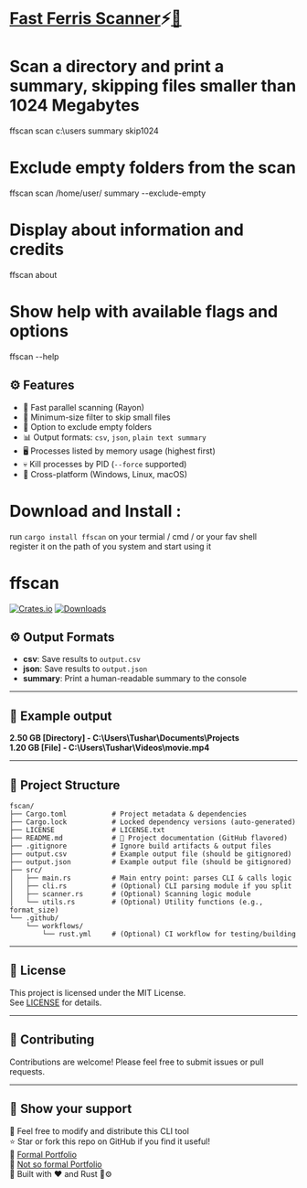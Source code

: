 # [Fast Ferris Scanner](https://i.ibb.co/39ZjMmC4/2-3.png)⚡[🦀](https://swapnil-mishra.imgbb.com/)

# Scan a directory and print a summary, skipping files smaller than 1024 Megabytes
ffscan scan c:\users summary skip1024

# Exclude empty folders from the scan
ffscan scan /home/user/ summary --exclude-empty

# Display about information and credits
ffscan about

# Show help with available flags and options
ffscan --help

## ⚙️ Features

- 🚀 Fast parallel scanning (Rayon)
- 📏 Minimum-size filter to skip small files
- 📂 Option to exclude empty folders
- 📊 Output formats: `csv`, `json`, `plain text summary`
- 🖥 Processes listed by memory usage (highest first)
- 💀 Kill processes by PID (`--force` supported)
- 🧰 Cross-platform (Windows, Linux, macOS)

# Download and Install :
run `cargo install ffscan` on your termial / cmd / or your fav shell  
register it on the path of you system and start using it

# ffscan

[![Crates.io](https://img.shields.io/crates/v/ffscan.svg)](https://crates.io/crates/ffscan)
[![Downloads](https://img.shields.io/crates/d/ffscan.svg)](https://crates.io/crates/ffscan)


## ⚙️ Output Formats

- **csv**: Save results to `output.csv`
- **json**: Save results to `output.json`
- **summary**: Print a human-readable summary to the console

---

## 📂 Example output

**2.50 GB [Directory] - C:\Users\Tushar\Documents\Projects**  
**1.20 GB [File] - C:\Users\Tushar\Videos\movie.mp4**


---

## 📁 Project Structure
```
fscan/
├── Cargo.toml           # Project metadata & dependencies
├── Cargo.lock           # Locked dependency versions (auto-generated)
├── LICENSE              # LICENSE.txt
├── README.md            # 📄 Project documentation (GitHub flavored)
├── .gitignore           # Ignore build artifacts & output files
├── output.csv           # Example output file (should be gitignored)
├── output.json          # Example output file (should be gitignored)
├── src/
│   ├── main.rs          # Main entry point: parses CLI & calls logic
│   ├── cli.rs           # (Optional) CLI parsing module if you split
│   ├── scanner.rs       # (Optional) Scanning logic module
│   └── utils.rs         # (Optional) Utility functions (e.g., format_size)
└── .github/
    └── workflows/
        └── rust.yml     # (Optional) CI workflow for testing/building
```
---

## 📝 License

This project is licensed under the MIT License.  
See [LICENSE](https://github.com/swap72/ffscan/blob/main/LICENSE.txt) for details.

---

## 🙌 Contributing

Contributions are welcome! Please feel free to submit issues or pull requests.

---

## 💖 Show your support
🌱 Feel free to modify and distribute this CLI tool  
⭐️ Star or fork this repo on GitHub if you find it useful!  
🔗 [Formal Portfolio](https://swap72.github.io/portfolio/)  
🔗 [Not so formal Portfolio](http://swapnil.bio.link/)  
🚀 Built with ❤️ and Rust 🦀⚙️
